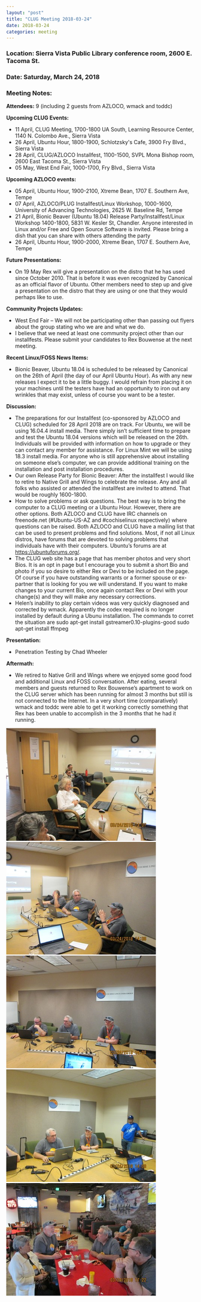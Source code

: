```yaml
---
layout: "post"
title: "CLUG Meeting 2018-03-24"
date: 2018-03-24
categories: meeting
---
```


### Location: Sierra Vista Public Library conference room, 2600 E. Tacoma St.

### Date: Saturday, March 24, 2018

### Meeting Notes:

**Attendees:** 9 (including 2 guests from AZLOCO, wmack and toddc)

**Upcoming CLUG Events:**

 * 11 April, CLUG Meeting, 1700-1800 UA South, Learning Resource Center, 1140 N. Colombo Ave., Sierra Vista
 * 26 April, Ubuntu Hour, 1800-1900, Schlotzsky's Cafe, 3900 Fry Blvd., Sierra Vista
 * 28 April, CLUG/AZLOCO Installfest, 1100-1500, SVPL Mona Bishop room, 2600 East Tacoma St., Sierra Vista
 * 05 May, West End Fair, 1000-1700, Fry Blvd., Sierra Vista

**Upcoming AZLOCO events:**

 * 05 April, Ubuntu Hour, 1900-2100, Xtreme Bean, 1707 E. Southern Ave, Tempe
 * 07 April, AZLOCO/PLUG Installfest/Linux Workshop, 1000-1600, University of Advancing Technologies, 2625 W. Baseline Rd, Tempe
 * 21 April, Bionic Beaver (Ubuntu 18.04) Release Party/Installfest/Linux Workshop 1400-1800, 5831 W. Kesler St, Chandler.  Anyone interested in Linux and/or Free and Open Source Software is invited.  Please bring a dish that you can share with others attending the party
 * 26 April, Ubuntu Hour, 1900-2000, Xtreme Bean, 1707 E. Southern Ave, Tempe

**Future Presentations:**

 * On 19 May Rex will give a presentation on the distro that he has used since October 2010.  That is before it was even recognized by Canonical as an official flavor of Ubuntu.  Other members need to step up and give a presentation on the distro that they are using or one that they would perhaps like to use.

**Community Projects Updates:**

 * West End Fair – We will not be participating other than passing out flyers about the group stating who we are and what we do.
 * I believe that we need at least one community project other than our installfests.  Please submit your candidates to Rex Bouwense at the next meeting.

**Recent Linux/FOSS News Items:**

 * Bionic Beaver, Ubuntu 18.04 is scheduled to be released by Canonical on the 26th of April (the day of our April Ubuntu Hour).  As with any new releases I expect it to be a little buggy.  I would refrain from placing it on your machines until the testers have had an opportunity to iron out any wrinkles that may exist, unless of course you want to be a tester.
 
**Discussion:**

 * The preparations for our Installfest (co-sponsored by AZLOCO and CLUG) scheduled for 28 April 2018 are on track.  For Ubuntu, we will be using 16.04.4 install media.  There simply isn’t sufficient time to prepare and test the Ubuntu 18.04 versions which will be released on the 26th.  Individuals will be provided with information on how to upgrade or they can contact any member for assistance.  For Linux Mint we will be using 18.3 install media.  For anyone who is still apprehensive about installing on someone else’s computer, we can provide additional training on the installation and post installation procedures.
 * Our own Release Party for Bionic Beaver:  After the installfest I would like to retire to Native Grill and Wings to celebrate the release.  Any and all folks who assisted or attended the installfest are invited to attend.  That would be roughly 1600-1800.
 * How to solve problems or ask questions.  The best way is to bring the computer to a CLUG meeting or a Ubuntu Hour.  However, there are other options.  Both AZLOCO and CLUG have IRC channels on freenode.net (#Ubuntu-US-AZ and #cochiselinux respectively) where questions can be raised.  Both AZLOCO and CLUG have a mailing list that can be used to present problems and find solutions.  Most, if not all Linux distros, have forums that are devoted to solving problems that individuals have with their computers.  Ubuntu’s forums are at https://ubuntuforums.org/.
 * The CLUG web site has a page that has member photos and very short Bios.  It is an opt in page but I encourage you to submit a short Bio and photo if you so desire to either Rex or Devi to be included on the page.  Of course if you have outstanding warrants or a former spouse or ex-partner that is looking for you we will understand.  If you want to make changes to your current Bio, once again contact Rex or Devi with your change(s) and they will make any necessary corrections.  
 * Helen’s inability to play certain videos was very quickly diagnosed and corrected by wmack.  Apparently the codex required is no longer installed by default during a Ubunu installation.  The commands to corret the situation are
sudo apt-get install gstreamer0.10-plugins-good
sudo apt-get install ffmpeg

**Presentation:**

 * Penetration Testing by Chad Wheeler
 
**Aftermath:**

 * We retired to Native Grill and Wings where we enjoyed some good food and additional Linux and FOSS conversation.  After eating, several members and guests returned to Rex Bouwense’s apartment to work on the CLUG server which has been running for almost 3 months but still is not connected to the Internet.  In a very short time (comparatively) wmack and toddc were able to get it working correctly something that Rex has been unable to accomplish in the 3 months that he had it running.
 
![alt text](https://raw.githubusercontent.com/CochiseLinuxUsersGroup/CochiseLinuxUsersGroup.github.io/master/images/CLUG_Mtg_2018-03-24_1-400x400.JPG)
![alt text](https://raw.githubusercontent.com/CochiseLinuxUsersGroup/CochiseLinuxUsersGroup.github.io/master/images/CLUG_Mtg_2018-03-24_2-400x400.JPG)
![alt text](https://raw.githubusercontent.com/CochiseLinuxUsersGroup/CochiseLinuxUsersGroup.github.io/master/images/CLUG_Mtg_2018-03-24_3-400x400.JPG)
![alt text](https://raw.githubusercontent.com/CochiseLinuxUsersGroup/CochiseLinuxUsersGroup.github.io/master/images/CLUG_Mtg_2018-03-24_4-400x400.JPG)
![alt text](https://raw.githubusercontent.com/CochiseLinuxUsersGroup/CochiseLinuxUsersGroup.github.io/master/images/NativeGrill_2018-03-24-400x400.JPG)
